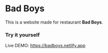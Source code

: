 # Bad Boys

This is a website made for restaurant **Bad Boys**.

### Try it yourself

Live DEMO: https://badboys.netlify.app